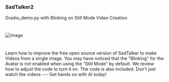 ### SadTalker2
Gradio_demo.py with Blinking on Still Mode Video Creation
#
![image](https://github.com/jjmlovesgit/SadTalker2/assets/47751509/9512cad5-f37d-4f20-8735-834320257618)
#
Learn how to improve the free open source version of SadTalker to make Videos from a single image.  You may have noticed that the "Blinking" for the Avatar is not enabled when using the "Still Mode" by default.   We review how to adjust the code to turn it on.  The code is also included. Don't just watch the videos --- Get hands on with AI today!  
